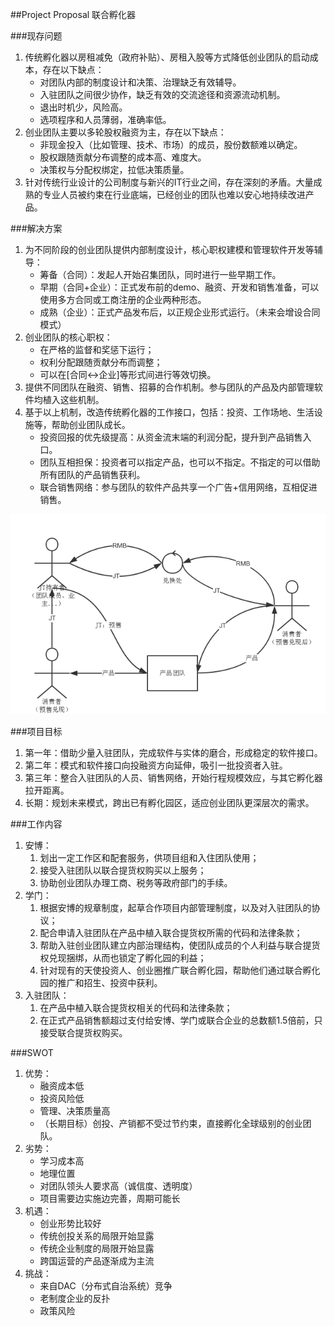 ##Project Proposal
联合孵化器

###现存问题
1. 传统孵化器以房租减免（政府补贴）、房租入股等方式降低创业团队的启动成本，存在以下缺点：
	* 对团队内部的制度设计和决策、治理缺乏有效辅导。
	* 入驻团队之间很少协作，缺乏有效的交流途径和资源流动机制。
	* 退出时机少，风险高。
	* 选项程序和人员薄弱，准确率低。
2. 创业团队主要以多轮股权融资为主，存在以下缺点：
	* 非现金投入（比如管理、技术、市场）的成员，股份数额难以确定。
	* 股权跟随贡献分布调整的成本高、难度大。
	* 决策权与分配权绑定，拉低决策质量。
3. 针对传统行业设计的公司制度与新兴的IT行业之间，存在深刻的矛盾。大量成熟的专业人员被约束在行业底端，已经创业的团队也难以安心地持续改进产品。

###解决方案
1. 为不同阶段的创业团队提供内部制度设计，核心职权建模和管理软件开发等辅导：
	* 筹备（合同）：发起人开始召集团队，同时进行一些早期工作。
	* 早期（合同+企业）：正式发布前的demo、融资、开发和销售准备，可以使用多方合同或工商注册的企业两种形态。
	* 成熟（企业）：正式产品发布后，以正规企业形式运行。（未来会增设合同模式）
2. 创业团队的核心职权：
	* 在严格的监督和奖惩下运行；
	* 权利分配跟随贡献分布而调整；
	* 可以在[合同<->企业]等形式间进行等效切换。
3. 提供不同团队在融资、销售、招募的合作机制。参与团队的产品及内部管理软件均植入这些机制。
4. 基于以上机制，改造传统孵化器的工作接口，包括：投资、工作场地、生活设施等，帮助创业团队成长。
	* 投资回报的优先级提高：从资金流末端的利润分配，提升到产品销售入口。
	* 团队互相担保：投资者可以指定产品，也可以不指定。不指定的可以借助所有团队的产品销售获利。
	* 联合销售网络：参与团队的软件产品共享一个广告+信用网络，互相促进销售。

![交易过程](交易.png)


###项目目标
1. 第一年：借助少量入驻团队，完成软件与实体的磨合，形成稳定的软件接口。
2. 第二年：模式和软件接口向投融资方向延伸，吸引一批投资者入驻。
3. 第三年：整合入驻团队的人员、销售网络，开始行程规模效应，与其它孵化器拉开距离。
4. 长期：规划未来模式，跨出已有孵化园区，适应创业团队更深层次的需求。

###工作内容
1. 安博：
	1. 划出一定工作区和配套服务，供项目组和入住团队使用；
	2. 接受入驻团队以联合提货权购买以上服务；
	3. 协助创业团队办理工商、税务等政府部门的手续。
2. 学门：
	1. 根据安博的规章制度，起草合作项目内部管理制度，以及对入驻团队的协议；
	2. 配合申请入驻团队在产品中植入联合提货权所需的代码和法律条款；
	3. 帮助入驻创业团队建立内部治理结构，使团队成员的个人利益与联合提货权兑现捆绑，从而也锁定了孵化园的利益；
	4. 针对现有的天使投资人、创业圈推广联合孵化园，帮助他们通过联合孵化园的推广和招生、投资中获利。
3. 入驻团队：
	1. 在产品中植入联合提货权相关的代码和法律条款；
	2. 在正式产品销售额超过支付给安博、学门或联合企业的总数额1.5倍前，只接受联合提货权购买。

###SWOT
1. 优势：
	* 融资成本低
	* 投资风险低
	* 管理、决策质量高
	* （长期目标）创投、产销都不受过节约束，直接孵化全球级别的创业团队。
2. 劣势：
	* 学习成本高
	* 地理位置
	* 对团队领头人要求高（诚信度、透明度）
	* 项目需要边实施边完善，周期可能长
3. 机遇：
	* 创业形势比较好
	* 传统创投关系的局限开始显露
	* 传统企业制度的局限开始显露
	* 跨国运营的产品逐渐成为主流
4. 挑战：
	* 来自DAC（分布式自治系统）竞争
	* 老制度企业的反扑
	* 政策风险


